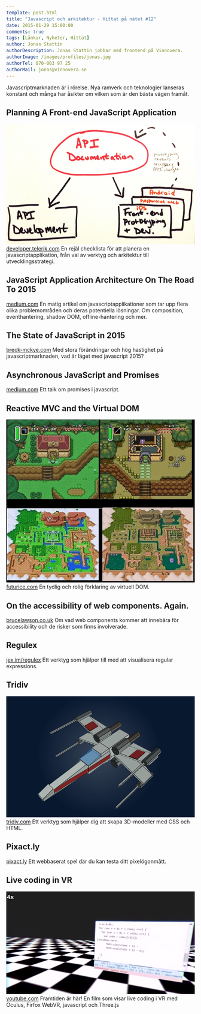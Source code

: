 ```yaml
---
template: post.html
title: "Javascript och arkitektur - Hittat på nätet #12"
date: 2015-01-29 15:00:00 
comments: true
tags: [Länkar, Nyheter, Hittat]
author: Jonas Stattin
authorDescription: Jonas Stattin jobbar med frontend på Vinnovera.
authorImage: /images/profiles/jonas.jpg
authorTel: 070-003 97 25
authorMail: jonas@vinnovera.se
---
```


Javascriptmarknaden är i rörelse. Nya ramverk och teknologier lanseras konstant och många har åsikter om vilken som är den bästa vägen framåt.
<!--more-->

## Planning A Front-end JavaScript Application
![Post-it][00]
[developer.telerik.com][0]
En rejäl checklista för att planera en javascriptapplikation, från val av verktyg och arkitektur till utvecklingsstrategi.

## JavaScript Application Architecture On The Road To 2015
[medium.com][1]
En matig artikel om javascriptapplikationer som tar upp flera olika problemområden och deras potentiella lösningar. Om composition, eventhantering, shadow DOM, offline-hantering och mer.

## The State of JavaScript in 2015
[breck-mckye.com][2]
Med stora förändringar och hög hastighet på javascriptmarknaden, vad är läget med javascript 2015?

## Asynchronous JavaScript and Promises
[medium.com][3]
Ett talk om promises i javascript.

## Reactive MVC and the Virtual DOM
![Zelda][01]
[futurice.com][4]
En tydlig och rolig förklaring av virtuell DOM.

## On the accessibility of web components. Again.
[brucelawson.co.uk][5]
Om vad web components kommer att innebära för accessibility och de risker som finns involverade.

## Regulex
[jex.im/regulex][6]
Ett verktyg som hjälper till med att visualisera regular expressions.

## Tridiv
![X-Wing][02]
[tridiv.com][7]
Ett verktyg som hjälper dig att skapa 3D-modeller med CSS och HTML.

## Pixact.ly
[pixact.ly][8]
Ett webbaserat spel där du kan testa ditt pixelögonmått.

## Live coding in VR
![VR Coding][03]
[youtube.com][9]
Framtiden är här! En film som visar live coding i VR med Oculus, Firfox WebVR, javascript och Three.js

[0]: http://developer.telerik.com/featured/planning-front-end-javascript-application/
[1]: https://medium.com/@addyosmani/javascript-application-architecture-on-the-road-to-2015-d8125811101b
[2]: http://www.breck-mckye.com/blog/2014/12/the-state-of-javascript-in-2015/
[3]: https://medium.com/innoarchitech-innovation-architecture-technology/asynchronous-javascript-and-promises-be4efecf247b
[4]: http://futurice.com/blog/reactive-mvc-and-the-virtual-dom/
[5]: http://www.brucelawson.co.uk/2014/on-the-accessibility-of-web-components-again/
[6]: http://jex.im/regulex/#!embed=false&flags=&re=%5E(a%7Cb)*%3F%24
[7]: http://tridiv.com/
[8]: http://pixact.ly/
[9]: https://www.youtube.com/watch?v=db-7J5OaSag

[00]: /images/content/posts/hittat-pa-natet-number-12/postit.jpg
[01]: /images/content/posts/hittat-pa-natet-number-12/zelda.jpg
[02]: /images/content/posts/hittat-pa-natet-number-12/xwing.png
[03]: /images/content/posts/hittat-pa-natet-number-12/vrcoding.png
